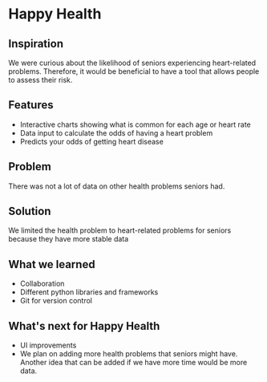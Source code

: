 # Happy Health

## Inspiration 
We were curious about the likelihood of seniors experiencing heart-related problems. Therefore, it would be beneficial to have a tool that allows people to assess their risk.

## Features
* Interactive charts showing what is common for each age or heart rate
* Data input to calculate the odds of having a heart problem 
* Predicts your odds of getting heart disease

## Problem
There was not a lot of data on other health problems seniors had.

## Solution
We limited the health problem to heart-related problems for seniors because they have more stable data

## What we learned
* Collaboration
* Different python libraries and frameworks
* Git for version control

## What's next for Happy Health
* UI improvements
* We plan on adding more health problems that seniors might have. Another idea that can be added if we have more time would be more data.
